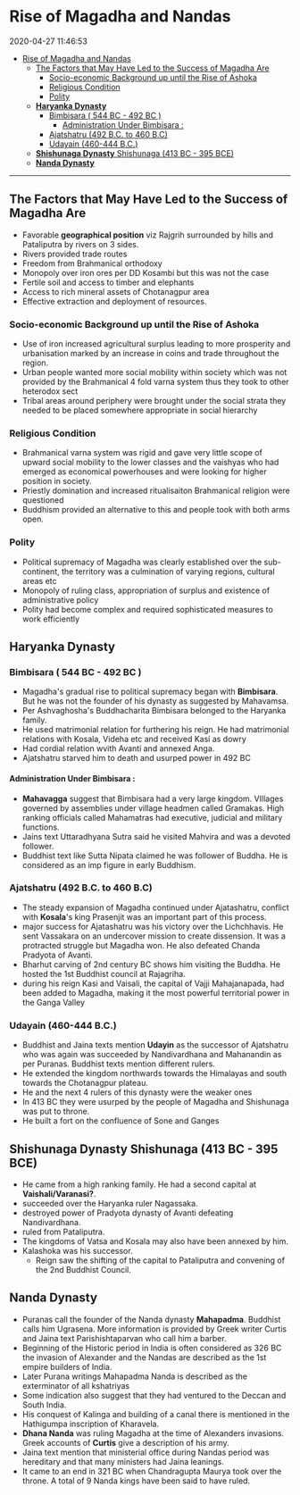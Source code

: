 # Rise of Magadha and Nandas

2020-04-27 11:46:53

- [Rise of Magadha and Nandas](#rise-of-magadha-and-nandas)
	- [The Factors that May Have Led to the Success of Magadha Are](#the-factors-that-may-have-led-to-the-success-of-magadha-are)
		- [Socio-economic Background up until the Rise of Ashoka](#socio-economic-background-up-until-the-rise-of-ashoka)
		- [Religious Condition](#religious-condition)
		- [Polity](#polity)
	- [**Haryanka Dynasty**](#haryanka-dynasty)
		- [Bimbisara ( 544 BC - 492 BC )](#bimbisara--544-bc---492-bc-)
			- [Administration Under Bimbisara :](#administration-under-bimbisara-)
		- [Ajatshatru (492 B.C. to 460 B.C)](#ajatshatru-492-bc-to-460-bc)
		- [Udayain (460-444 B.C.)](#udayain-460-444-bc)
	- [**Shishunaga Dynasty** Shishunaga (413 BC - 395 BCE)](#shishunaga-dynasty-shishunaga-413-bc---395-bce)
	- [**Nanda Dynasty**](#nanda-dynasty)

---

## The Factors that May Have Led to the Success of Magadha Are

- Favorable **geographical position** viz Rajgrih surrounded by hills and Pataliputra by rivers on 3 sides.
- Rivers provided trade routes
- Freedom from Brahmanical orthodoxy
- Monopoly over iron ores per DD Kosambi but this was not the case
- Fertile soil and access to timber and elephants
- Access to rich mineral assets of Chotanagpur area
- Effective extraction and deployment of resources.

### Socio-economic Background up until the Rise of Ashoka

- Use of iron increased agricultural surplus leading to more prosperity and urbanisation marked by an increase in coins and trade throughout the region.
- Urban people wanted more social mobility within society which was not provided by the Brahmanical 4 fold varna system thus they took to other heterodox sect
- Tribal areas around periphery were brought under the social strata they needed to be placed somewhere appropriate in social hierarchy

### Religious Condition

- Brahmanical varna system was rigid and gave very little scope of upward social mobility to the lower classes and the vaishyas who had emerged as economical powerhouses and were looking for higher position in society.
- Priestly domination and increased ritualisaiton Brahmanical religion were questioned
- Buddhism provided an alternative to this and people took with both arms open.

### Polity

- Political supremacy of Magadha was clearly established over the sub-continent, the territory was a culmination of varying regions, cultural areas etc
- Monopoly of ruling class, appropriation of surplus and existence of administrative policy
- Polity had become complex and required sophisticated measures to work efficiently

## **Haryanka Dynasty**

### Bimbisara ( 544 BC - 492 BC )

- Magadha's gradual rise to political supremacy began with **Bimbisara**. But he was not the founder of his dynasty as suggested by Mahavamsa.
- Per Ashvaghosha's Buddhacharita Bimbisara belonged to the Haryanka family.
- He used matrimonial relation for furthering his reign. He had matrimonial relations with Kosala, Videha etc and received Kasi as dowry
- Had cordial relation wvith Avanti and annexed Anga.
- Ajatshatru starved him to death and usurped power in 492 BC

#### Administration Under Bimbisara :

- **Mahavagga** suggest that Bimbisara had a very large kingdom. VIllages governed by assemblies under village headmen called Gramakas. High ranking officials called Mahamatras had executive, judicial and military functions.
- Jains text Uttaradhyana Sutra said he visited Mahvira and was a devoted follower.
- Buddhist text like Sutta Nipata claimed he was follower of Buddha. He is considered as an imp figure in early Buddhism.

### Ajatshatru (492 B.C. to 460 B.C)

- The steady expansion of Magadha continued under Ajatashatru, conflict with **Kosala**'s king Prasenjit was an important part of this process.
- major success for Ajatashatru was his victory over the Lichchhavis. He sent Vassakara on an undercover mission to create dissension. It was a protracted struggle but Magadha won. He also defeated Chanda Pradyota of Avanti.
- Bharhut carving of 2nd century BC shows him visiting the Buddha. He hosted the 1st Buddhist council at Rajagriha.
- during his reign Kasi and Vaisali, the capital of Vajji Mahajanapada, had been added to Magadha, making it the most powerful territorial power in the Ganga Valley

### Udayain (460-444 B.C.)

- Buddhist and Jaina texts mention **Udayin** as the successor of Ajatshatru who was again was succeeded by Nandivardhana and Mahanandin as per Puranas. Buddhist texts mention different rulers.
- He extended the kingdom northwards towards the Himalayas and south towards the Chotanagpur plateau.
- He and the next 4 rulers of this dynasty were the weaker ones
- In 413 BC they were usurped by the people of Magadha and Shishunaga was put to throne.
- He built a fort on the confluence of Sone and Ganges

## **Shishunaga Dynasty** Shishunaga (413 BC - 395 BCE)

- He came from a high ranking family. He had a second capital at **Vaishali/Varanasi?**.
- succeeded over the Haryanka ruler Nagassaka.
- destroyed power of Pradyota dynasty of Avanti defeating Nandivardhana.
- ruled from Pataliputra.
- The kingdoms of Vatsa and Kosala may also have been annexed by him.
- Kalashoka was his successor.
	- Reign saw the shifting of the capital to Pataliputra and convening of the 2nd Buddhist Council.

## **Nanda Dynasty**

- Puranas call the founder of the Nanda dynasty **Mahapadma**. Buddhist calls him Ugrasena. More information is provided by Greek writer Curtis and Jaina text Parishishtaparvan who call him a barber.
- Beginning of the Historic period in India is often considered as 326 BC the invasion of Alexander and the Nandas are described as the 1st empire builders of India.
- Later Purana writings Mahapadma Nanda is described as the exterminator of all kshatriyas
- Some indication also suggest that they had ventured to the Deccan and South India.
- His conquest of Kalinga and building of a canal there is mentioned in the Hathigumpa inscription of Kharavela.
- **Dhana Nanda** was ruling Magadha at the time of Alexanders invasions. Greek accounts of **Curtis** give a description of his army.
- Jaina text mention that ministerial office during Nandas period was hereditary and that many ministers had Jaina leanings.
- It came to an end in 321 BC when Chandragupta Maurya took over the throne. A total of 9 Nanda kings have been said to have ruled.
